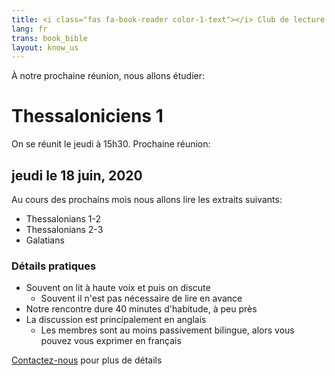 ```yaml
---
title: <i class="fas fa-book-reader color-1-text"></i> Club de lecture & étude biblique <i class="fas fa-bible color-1-dark-text"></i>
lang: fr
trans: book_bible
layout: know_us
---
```

À notre prochaine réunion, nous allons étudier:

# Thessaloniciens 1

On se réunit le jeudi à 15h30. Prochaine réunion:
## jeudi le 18 juin, 2020

Au cours des prochains mois nous allons lire les extraits suivants:
* Thessalonians 1-2
* Thessalonians 2-3
* Galatians

### Détails pratiques
* Souvent on lit à haute voix et puis on discute
  * Souvent il n'est pas nécessaire de lire en avance
* Notre rencontre dure 40 minutes d'habitude, à peu près
* La discussion est principalement en anglais
  * Les membres sont au moins passivement bilingue, alors vous pouvez vous exprimer en français

[Contactez-nous](/contact-fr) pour plus de détails
